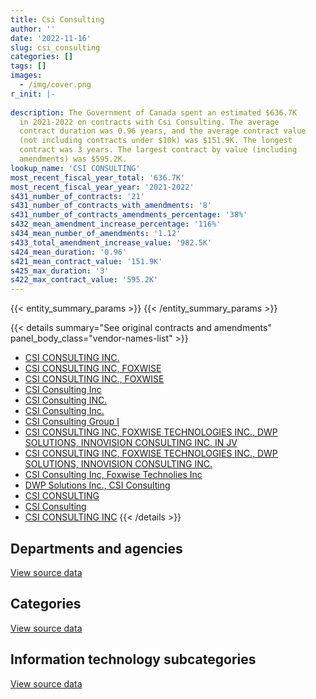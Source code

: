 ```yaml
---
title: Csi Consulting
author: ''
date: '2022-11-16'
slug: csi_consulting
categories: []
tags: []
images:
  - /img/cover.png
r_init: |-
  
description: The Government of Canada spent an estimated $636.7K
  in 2021-2022 on contracts with Csi Consulting. The average
  contract duration was 0.96 years, and the average contract value
  (not including contracts under $10k) was $151.9K. The longest
  contract was 3 years. The largest contract by value (including
  amendments) was $595.2K.
lookup_name: 'CSI CONSULTING'
most_recent_fiscal_year_total: '636.7K'
most_recent_fiscal_year_year: '2021-2022'
s431_number_of_contracts: '21'
s431_number_of_contracts_with_amendments: '8'
s431_number_of_contracts_amendments_percentage: '38%'
s432_mean_amendment_increase_percentage: '116%'
s434_mean_number_of_amendments: '1.12'
s433_total_amendment_increase_value: '982.5K'
s424_mean_duration: '0.96'
s421_mean_contract_value: '151.9K'
s425_max_duration: '3'
s422_max_contract_value: '595.2K'
---
```


<script src="/rmarkdown-libs/htmlwidgets/htmlwidgets.js"></script>
<link href="/rmarkdown-libs/datatables-css/datatables-crosstalk.css" rel="stylesheet" />
<script src="/rmarkdown-libs/datatables-binding/datatables.js"></script>
<script src="/rmarkdown-libs/jquery/jquery-3.6.0.min.js"></script>
<link href="/rmarkdown-libs/dt-core-bootstrap/css/dataTables.bootstrap.min.css" rel="stylesheet" />
<link href="/rmarkdown-libs/dt-core-bootstrap/css/dataTables.bootstrap.extra.css" rel="stylesheet" />
<script src="/rmarkdown-libs/dt-core-bootstrap/js/jquery.dataTables.min.js"></script>
<script src="/rmarkdown-libs/dt-core-bootstrap/js/dataTables.bootstrap.min.js"></script>
<link href="/rmarkdown-libs/crosstalk/css/crosstalk.min.css" rel="stylesheet" />
<script src="/rmarkdown-libs/crosstalk/js/crosstalk.min.js"></script>
<script src="/rmarkdown-libs/htmlwidgets/htmlwidgets.js"></script>
<link href="/rmarkdown-libs/datatables-css/datatables-crosstalk.css" rel="stylesheet" />
<script src="/rmarkdown-libs/datatables-binding/datatables.js"></script>
<script src="/rmarkdown-libs/jquery/jquery-3.6.0.min.js"></script>
<link href="/rmarkdown-libs/dt-core-bootstrap/css/dataTables.bootstrap.min.css" rel="stylesheet" />
<link href="/rmarkdown-libs/dt-core-bootstrap/css/dataTables.bootstrap.extra.css" rel="stylesheet" />
<script src="/rmarkdown-libs/dt-core-bootstrap/js/jquery.dataTables.min.js"></script>
<script src="/rmarkdown-libs/dt-core-bootstrap/js/dataTables.bootstrap.min.js"></script>
<link href="/rmarkdown-libs/crosstalk/css/crosstalk.min.css" rel="stylesheet" />
<script src="/rmarkdown-libs/crosstalk/js/crosstalk.min.js"></script>
<script src="/rmarkdown-libs/htmlwidgets/htmlwidgets.js"></script>
<link href="/rmarkdown-libs/datatables-css/datatables-crosstalk.css" rel="stylesheet" />
<script src="/rmarkdown-libs/datatables-binding/datatables.js"></script>
<script src="/rmarkdown-libs/jquery/jquery-3.6.0.min.js"></script>
<link href="/rmarkdown-libs/dt-core-bootstrap/css/dataTables.bootstrap.min.css" rel="stylesheet" />
<link href="/rmarkdown-libs/dt-core-bootstrap/css/dataTables.bootstrap.extra.css" rel="stylesheet" />
<script src="/rmarkdown-libs/dt-core-bootstrap/js/jquery.dataTables.min.js"></script>
<script src="/rmarkdown-libs/dt-core-bootstrap/js/dataTables.bootstrap.min.js"></script>
<link href="/rmarkdown-libs/crosstalk/css/crosstalk.min.css" rel="stylesheet" />
<script src="/rmarkdown-libs/crosstalk/js/crosstalk.min.js"></script>

{{< entity_summary_params >}}
{{< /entity_summary_params >}}

{{< details summary="See original contracts and amendments" panel_body_class="vendor-names-list" >}}
- [CSI CONSULTING INC.](https://search.open.canada.ca/en/ct/?sort=contract_value_f%20desc&page=1&search_text=%22CSI%20CONSULTING%20INC.%22)
- [CSI CONSULTING INC, FOXWISE](https://search.open.canada.ca/en/ct/?sort=contract_value_f%20desc&page=1&search_text=%22CSI%20CONSULTING%20INC%2c%20FOXWISE%22)
- [CSI CONSULTING INC., FOXWISE](https://search.open.canada.ca/en/ct/?sort=contract_value_f%20desc&page=1&search_text=%22CSI%20CONSULTING%20INC.%2c%20FOXWISE%22)
- [CSI Consulting Inc](https://search.open.canada.ca/en/ct/?sort=contract_value_f%20desc&page=1&search_text=%22CSI%20Consulting%20Inc%22)
- [CSI Consulting INC.](https://search.open.canada.ca/en/ct/?sort=contract_value_f%20desc&page=1&search_text=%22CSI%20Consulting%20INC.%22)
- [CSI Consulting Inc.](https://search.open.canada.ca/en/ct/?sort=contract_value_f%20desc&page=1&search_text=%22CSI%20Consulting%20Inc.%22)
- [CSI Consulting Group I](https://search.open.canada.ca/en/ct/?sort=contract_value_f%20desc&page=1&search_text=%22CSI%20Consulting%20Group%20I%22)
- [CSI CONSULTING INC, FOXWISE TECHNOLOGIES INC., DWP SOLUTIONS, INNOVISION CONSULTING INC. IN JV](https://search.open.canada.ca/en/ct/?sort=contract_value_f%20desc&page=1&search_text=%22CSI%20CONSULTING%20INC%2c%20FOXWISE%20TECHNOLOGIES%20INC.%2c%20DWP%20SOLUTIONS%2c%20INNOVISION%20CONSULTING%20INC.%20IN%20JV%22)
- [CSI CONSULTING INC, FOXWISE TECHNOLOGIES INC., DWP SOLUTIONS, INNOVISION CONSULTING INC.](https://search.open.canada.ca/en/ct/?sort=contract_value_f%20desc&page=1&search_text=%22CSI%20CONSULTING%20INC%2c%20FOXWISE%20TECHNOLOGIES%20INC.%2c%20DWP%20SOLUTIONS%2c%20INNOVISION%20CONSULTING%20INC.%22)
- [CSI Consulting Inc, Foxwise Technolies Inc](https://search.open.canada.ca/en/ct/?sort=contract_value_f%20desc&page=1&search_text=%22CSI%20Consulting%20Inc%2c%20Foxwise%20Technolies%20Inc%22)
- [DWP Solutions Inc., CSI Consulting](https://search.open.canada.ca/en/ct/?sort=contract_value_f%20desc&page=1&search_text=%22DWP%20Solutions%20Inc.%2c%20CSI%20Consulting%22)
- [CSI CONSULTING](https://search.open.canada.ca/en/ct/?sort=contract_value_f%20desc&page=1&search_text=%22CSI%20CONSULTING%22)
- [CSI Consulting](https://search.open.canada.ca/en/ct/?sort=contract_value_f%20desc&page=1&search_text=%22CSI%20Consulting%22)
- [CSI CONSULTING INC](https://search.open.canada.ca/en/ct/?sort=contract_value_f%20desc&page=1&search_text=%22CSI%20CONSULTING%20INC%22)
{{< /details >}}

## Departments and agencies

<div id="htmlwidget-1" style="width:100%;height:auto;" class="datatables html-widget"></div>
<script type="application/json" data-for="htmlwidget-1">{"x":{"style":"bootstrap","filter":"none","vertical":false,"data":[["<a href=\"/departments/cas-satj/\">Courts Administration Service<\/a>","<a href=\"/departments/cbsa-asfc/\">Canada Border Services Agency<\/a>","<a href=\"/departments/dfatd-maecd/\">Global Affairs Canada<\/a>","<a href=\"/departments/dfo-mpo/\">Fisheries and Oceans Canada<\/a>","<a href=\"/departments/dnd-mdn/\">National Defence<\/a>","<a href=\"/departments/elections/\">Elections Canada<\/a>","<a href=\"/departments/nrcan-rncan/\">Natural Resources Canada<\/a>","<a href=\"/departments/oic-ci/\">Office of the Information Commissioner of Canada<\/a>","<a href=\"/departments/psc-cfp/\">Public Service Commission of Canada<\/a>","<a href=\"/departments/wage/\">Department for Women and Gender Equality<\/a>"],[null,134180.11,null,null,89933.07,19438.65,null,12828.05,null,null],[164815.64,null,null,null,95151.06,189240.98,null,null,312495.56,null],[157912.36,null,120398.33,2221.46,null,null,8671.43,null,380918.61,null],[null,null,154125.67,67913.29,90609.64,null,31669.58,null,252751.6,39668.1]],"container":"<table class=\"table table-striped table-hover row-border order-column display\">\n  <thead>\n    <tr>\n      <th>Department<\/th>\n      <th>2018-2019<\/th>\n      <th>2019-2020<\/th>\n      <th>2020-2021<\/th>\n      <th>2021-2022<\/th>\n    <\/tr>\n  <\/thead>\n<\/table>","options":{"order":[[4,"desc"]],"pageLength":10,"autoWidth":true,"columnDefs":[{"targets":1,"render":"function(data, type, row, meta) {\n    return type !== 'display' ? data : DTWidget.formatCurrency(data, \"$\", 2, 3, \",\", \".\", true, null);\n  }"},{"targets":2,"render":"function(data, type, row, meta) {\n    return type !== 'display' ? data : DTWidget.formatCurrency(data, \"$\", 2, 3, \",\", \".\", true, null);\n  }"},{"targets":3,"render":"function(data, type, row, meta) {\n    return type !== 'display' ? data : DTWidget.formatCurrency(data, \"$\", 2, 3, \",\", \".\", true, null);\n  }"},{"targets":4,"render":"function(data, type, row, meta) {\n    return type !== 'display' ? data : DTWidget.formatCurrency(data, \"$\", 2, 3, \",\", \".\", true, null);\n  }"},{"width":"16%","targets":[1,2,3,4]},{"className":"dt-right","targets":[1,2,3,4]}],"orderClasses":false}},"evals":["options.columnDefs.0.render","options.columnDefs.1.render","options.columnDefs.2.render","options.columnDefs.3.render"],"jsHooks":[]}</script>
<p class="text-right">
<a href="https://github.com/GoC-Spending/contracts-data/tree/main/data/out/vendors/csi_consulting/summary_by_fiscal_year_by_department.csv" class="source-data-link btn btn-link">View source data</a>
</p>

## Categories

<div id="htmlwidget-2" style="width:100%;height:auto;" class="datatables html-widget"></div>
<script type="application/json" data-for="htmlwidget-2">{"x":{"style":"bootstrap","filter":"none","vertical":false,"data":[["<a href=\"/categories/defence/\">Defence<\/a>","<a href=\"/categories/professional_services/\">Professional services<\/a>","<a href=\"/categories/information_technology/\">Information technology<\/a>"],[89933.07,null,166446.81],[95151.06,null,666552.18],[null,8671.43,661450.76],[64760.8,97186.52,474790.56]],"container":"<table class=\"table table-striped table-hover row-border order-column display\">\n  <thead>\n    <tr>\n      <th>Category<\/th>\n      <th>2018-2019<\/th>\n      <th>2019-2020<\/th>\n      <th>2020-2021<\/th>\n      <th>2021-2022<\/th>\n    <\/tr>\n  <\/thead>\n<\/table>","options":{"order":[[4,"desc"]],"dom":"t","pageLength":30,"autoWidth":true,"columnDefs":[{"targets":1,"render":"function(data, type, row, meta) {\n    return type !== 'display' ? data : DTWidget.formatCurrency(data, \"$\", 2, 3, \",\", \".\", true, null);\n  }"},{"targets":2,"render":"function(data, type, row, meta) {\n    return type !== 'display' ? data : DTWidget.formatCurrency(data, \"$\", 2, 3, \",\", \".\", true, null);\n  }"},{"targets":3,"render":"function(data, type, row, meta) {\n    return type !== 'display' ? data : DTWidget.formatCurrency(data, \"$\", 2, 3, \",\", \".\", true, null);\n  }"},{"targets":4,"render":"function(data, type, row, meta) {\n    return type !== 'display' ? data : DTWidget.formatCurrency(data, \"$\", 2, 3, \",\", \".\", true, null);\n  }"},{"width":"16%","targets":[1,2,3,4]},{"className":"dt-right","targets":[1,2,3,4]}],"orderClasses":false,"lengthMenu":[10,25,30,50,100]}},"evals":["options.columnDefs.0.render","options.columnDefs.1.render","options.columnDefs.2.render","options.columnDefs.3.render"],"jsHooks":[]}</script>
<p class="text-right">
<a href="https://github.com/GoC-Spending/contracts-data/tree/main/data/out/vendors/csi_consulting/summary_by_fiscal_year_by_category.csv" class="source-data-link btn btn-link">View source data</a>
</p>
<h2>Information technology subcategories</h2>
<div id="htmlwidget-3" style="width:100%;height:auto;" class="datatables html-widget"></div>
<script type="application/json" data-for="htmlwidget-3">{"x":{"style":"bootstrap","filter":"none","vertical":false,"data":[["<a href=\"/it_subcategories/it_consulting_services/\">IT consulting services<\/a>"],[166446.81],[666552.18],[661450.76],[474790.56]],"container":"<table class=\"table table-striped table-hover row-border order-column display\">\n  <thead>\n    <tr>\n      <th>IT subcategory<\/th>\n      <th>2018-2019<\/th>\n      <th>2019-2020<\/th>\n      <th>2020-2021<\/th>\n      <th>2021-2022<\/th>\n    <\/tr>\n  <\/thead>\n<\/table>","options":{"order":[[4,"desc"]],"dom":"t","pageLength":30,"autoWidth":true,"columnDefs":[{"targets":1,"render":"function(data, type, row, meta) {\n    return type !== 'display' ? data : DTWidget.formatCurrency(data, \"$\", 2, 3, \",\", \".\", true, null);\n  }"},{"targets":2,"render":"function(data, type, row, meta) {\n    return type !== 'display' ? data : DTWidget.formatCurrency(data, \"$\", 2, 3, \",\", \".\", true, null);\n  }"},{"targets":3,"render":"function(data, type, row, meta) {\n    return type !== 'display' ? data : DTWidget.formatCurrency(data, \"$\", 2, 3, \",\", \".\", true, null);\n  }"},{"targets":4,"render":"function(data, type, row, meta) {\n    return type !== 'display' ? data : DTWidget.formatCurrency(data, \"$\", 2, 3, \",\", \".\", true, null);\n  }"},{"width":"16%","targets":[1,2,3,4]},{"className":"dt-right","targets":[1,2,3,4]}],"orderClasses":false,"lengthMenu":[10,25,30,50,100]}},"evals":["options.columnDefs.0.render","options.columnDefs.1.render","options.columnDefs.2.render","options.columnDefs.3.render"],"jsHooks":[]}</script>
<p class="text-right">
<a href="https://github.com/GoC-Spending/contracts-data/tree/main/data/out/vendors/csi_consulting/summary_by_fiscal_year_by_it_subcategory.csv" class="source-data-link btn btn-link">View source data</a>
</p>
